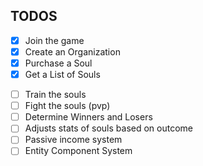 ## TODOS

* [x] Join the game
* [x] Create an Organization
* [x] Purchase a Soul
* [x] Get a List of Souls

- [ ] Train the souls
- [ ] Fight the souls (pvp)
- [ ] Determine Winners and Losers
- [ ] Adjusts stats of souls based on outcome
- [ ] Passive income system
- [ ] Entity Component System
